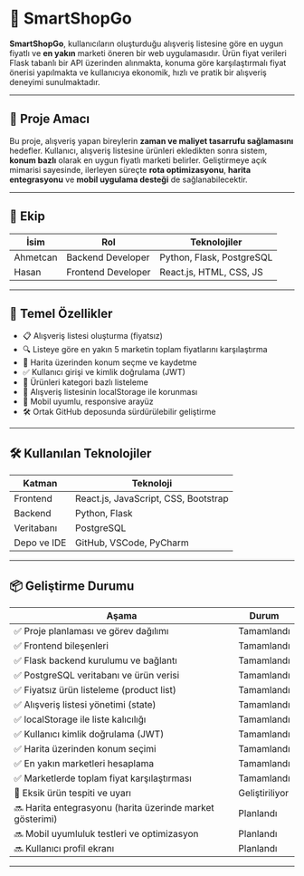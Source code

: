 # 🛒 SmartShopGo

**SmartShopGo**, kullanıcıların oluşturduğu alışveriş listesine göre en uygun fiyatlı ve **en yakın** marketi öneren bir web uygulamasıdır. Ürün fiyat verileri Flask tabanlı bir API üzerinden alınmakta, konuma göre karşılaştırmalı fiyat önerisi yapılmakta ve kullanıcıya ekonomik, hızlı ve pratik bir alışveriş deneyimi sunulmaktadır.

---

## 🚀 Proje Amacı

Bu proje, alışveriş yapan bireylerin **zaman ve maliyet tasarrufu sağlamasını** hedefler. Kullanıcı, alışveriş listesine ürünleri ekledikten sonra sistem, **konum bazlı** olarak en uygun fiyatlı marketi belirler. Geliştirmeye açık mimarisi sayesinde, ilerleyen süreçte **rota optimizasyonu**, **harita entegrasyonu** ve **mobil uygulama desteği** de sağlanabilecektir.

---

## 👥 Ekip

| İsim       | Rol               | Teknolojiler               |
|------------|-------------------|-----------------------------|
| Ahmetcan   | Backend Developer | Python, Flask, PostgreSQL  |
| Hasan      | Frontend Developer| React.js, HTML, CSS, JS    |

---

## 🧩 Temel Özellikler

- 📋 Alışveriş listesi oluşturma (fiyatsız)
- 🔍 Listeye göre en yakın 5 marketin toplam fiyatlarını karşılaştırma
- 📍 Harita üzerinden konum seçme ve kaydetme
- ✅ Kullanıcı girişi ve kimlik doğrulama (JWT)
- 🧾 Ürünleri kategori bazlı listeleme
- 💾 Alışveriş listesinin localStorage ile korunması
- 🧭 Mobil uyumlu, responsive arayüz
- 🛠️ Ortak GitHub deposunda sürdürülebilir geliştirme

---

## 🛠️ Kullanılan Teknolojiler

| Katman      | Teknoloji                            |
|-------------|--------------------------------------|
| Frontend    | React.js, JavaScript, CSS, Bootstrap |
| Backend     | Python, Flask                        |
| Veritabanı  | PostgreSQL                           |
| Depo ve IDE | GitHub, VSCode, PyCharm              |

---

## 📦 Geliştirme Durumu

| Aşama                                         | Durum         |
|----------------------------------------------|---------------|
| ✅ Proje planlaması ve görev dağılımı        | Tamamlandı    |
| ✅ Frontend bileşenleri                       | Tamamlandı    |
| ✅ Flask backend kurulumu ve bağlantı        | Tamamlandı    |
| ✅ PostgreSQL veritabanı ve ürün verisi      | Tamamlandı    |
| ✅ Fiyatsız ürün listeleme (product list)    | Tamamlandı    |
| ✅ Alışveriş listesi yönetimi (state)        | Tamamlandı    |
| ✅ localStorage ile liste kalıcılığı         | Tamamlandı    |
| ✅ Kullanıcı kimlik doğrulama (JWT)          | Tamamlandı    |
| ✅ Harita üzerinden konum seçimi             | Tamamlandı    |
| ✅ En yakın marketleri hesaplama             | Tamamlandı    |
| ✅ Marketlerde toplam fiyat karşılaştırması  | Tamamlandı    |
| 🔄 Eksik ürün tespiti ve uyarı               | Geliştiriliyor|
| 🔜 Harita entegrasyonu (harita üzerinde market gösterimi) | Planlandı |
| 🔜 Mobil uyumluluk testleri ve optimizasyon | Planlandı     |
| 🔜 Kullanıcı profil ekranı                   | Planlandı     |

---


